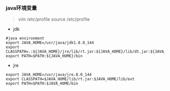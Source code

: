
### java环境变量
> vim /etc/profile
> source /etc/profile
- jdk
```
#java environment
export JAVA_HOME=/usr/java/jdk1.8.0_144
export CLASSPATH=.:${JAVA_HOME}/jre/lib/rt.jar:${JAVA_HOME}/lib/dt.jar:${JAVA_HOME}/lib/tools.jar
export PATH=$PATH:${JAVA_HOME}/bin
```
- jre
```
export JAVA_HOME=/usr/java/jre.8.0_144
export CLASSPATH=$JAVA_HOME/lib/rt.jar:$JAVA_HOME/lib/ext
export PATH=$PATH:$JAVA_HOME/bin
```